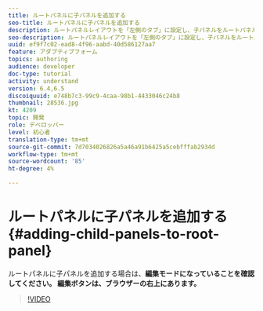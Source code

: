 ```yaml
---
title: ルートパネルに子パネルを追加する
seo-title: ルートパネルに子パネルを追加する
description: ルートパネルレイアウトを「左側のタブ」に設定し、子パネルをルートパネルに追加する。
seo-description: ルートパネルレイアウトを「左側のタブ」に設定し、子パネルをルートパネルに追加する。
uuid: ef9f7c02-ead8-4f96-aabd-40d586127aa7
feature: アダプティブフォーム
topics: authoring
audience: developer
doc-type: tutorial
activity: understand
version: 6.4,6.5
discoiquuid: e748b7c3-99c9-4caa-98b1-4433046c24b8
thumbnail: 28536.jpg
kt: 4209
topic: 開発
role: デベロッパー
level: 初心者
translation-type: tm+mt
source-git-commit: 7d7034026826a5a46a91b6425a5cebfffab2934d
workflow-type: tm+mt
source-wordcount: '85'
ht-degree: 4%

---
```



# ルートパネルに子パネルを追加する{#adding-child-panels-to-root-panel}

ルートパネルに子パネルを追加する場合は、**編集モードになっていることを確認してください。 編集ボタンは、ブラウザーの右上にあります。**


>[!VIDEO](https://video.tv.adobe.com/v/28536?quality=9&learn=on)

